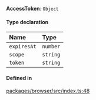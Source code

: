 **AccessToken**: `Object`

#### Type declaration

| Name | Type |
| :------ | :------ |
| `expiresAt` | `number` |
| `scope` | `string` |
| `token` | `string` |

#### Defined in

[packages/browser/src/index.ts:48](https://github.com/logto-io/js/blob/5254dee/packages/browser/src/index.ts#L48)
